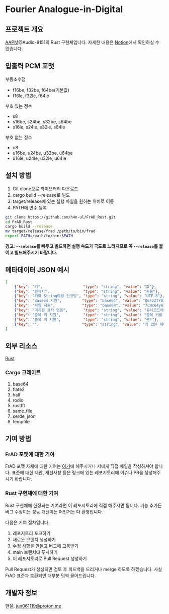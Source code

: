 # Fourier Analogue-in-Digital

## 프로젝트 개요

[AAPM](https://mikhael-openworkspace.notion.site/Project-Archivist-e512fa7a21474ef6bdbd615a424293cf)@Audio-8151의 Rust 구현체입니다. 자세한 내용은 [Notion](https://mikhael-openworkspace.notion.site/Fourier-Analogue-in-Digital-d170c1760cbf4bb4aaea9b1f09b7fead?pvs=4)에서 확인하실 수 있습니다.

## 입출력 PCM 포맷

부동소수점

- f16be, f32be, f64be(기본값)
- f16le, f32le, f64le

부호 있는 정수

- s8
- s16be, s24be, s32be, s64be
- s16le, s24le, s32le, s64le

부호 없는 정수

- u8
- u16be, u24be, u32be, u64be
- u16le, u24le, u32le, u64le

## 설치 방법

1. Git clone으로 라이브러리 다운로드
2. cargo build --release로 빌드
3. target/release에 있는 실행 파일을 원하는 위치로 이동
4. PATH에 변수 등록

```bash
git clone https://github.com/h4n-ul/FrAD_Rust.git
cd FrAD_Rust
cargo build --release
mv target/release/frad /path/to/bin/frad
export PATH=/path/to/bin:$PATH
```

**경고: `--release`를 빼두고 빌드하면 실행 속도가 극도로 느려지므로 꼭 `--release`를 붙이고 빌드해주시기 바랍니다.**

## 메타데이터 JSON 예시

```json
[
    {"key": "키",                  "type": "string", "value": "값"},
    {"key": "원작자",               "type": "string", "value": "한울"},
    {"key": "키와 String타입 인코딩", "type": "string", "value": "UTF-8"},
    {"key": "Base64 지원",         "type": "base64", "value": "QmFzZTY0IOyYiOyLnA=="},
    {"key": "파일 지원",            "type": "base64", "value": "7LWc64yAIDI1NlRpQuq5jOyngCDsp4Dsm5A="},
    {"key": "미지원 글자 없음",       "type": "string", "value": "유니코드에 있는 어떤 글자라도 호환됩니다!"},
    {"key": "중복 키 지원",          "type": "string", "value": "중복 키를 넣으면?"},
    {"key": "중복 키 지원",          "type": "string", "value": "짠!"},
    {"key": "",                   "type": "string", "value": "키 없는 메타데이터도 지원"}
]
```

## 외부 리소스

[Rust](https://github.com/rust-lang/rust)

### Cargo 크레이트

1. base64
2. flate2
3. half
4. rodio
5. rustfft
6. same_file
7. serde_json
8. tempfile

## 기여 방법

### FrAD 포맷에 대한 기여

FrAD 포맷 자체에 대한 기여는 [여기](https://github.com/h4n-ul/Fourier_Analogue-in-Digital)에 해주시거나 저에게 직접 메일을 작성하셔야 합니다. 표준에 대한 제안, 개선사항 등은 링크에 있는 레포지토리에 이슈나 PR을 생성해주시기 바랍니다.

### Rust 구현체에 대한 기여

Rust 구현체에 한정되는 기여라면 이 레포지토리에 직접 해주시면 됩니다. 기능 추가든 버그 수정이든 성능 개선이든 어떤거든 다 환영입니다.

다음은 기여 절차입니다.

1. 레포지토리 포크하기
2. 새로운 브랜치 생성하기
3. 수정 사항을 만들고 버그에 고통받기
4. main 브랜치에 푸시하기
5. 이 레포지토리로 Pull Request 생성하기

Pull Request가 생성되면 검토 후 피드백을 드리거나 merge 하도록 하겠습니다. 사실 FrAD 표준과 호환되면 대부분 덥썩 물어드립니다.

## 개발자 정보

한울, <jun061119@proton.me>
